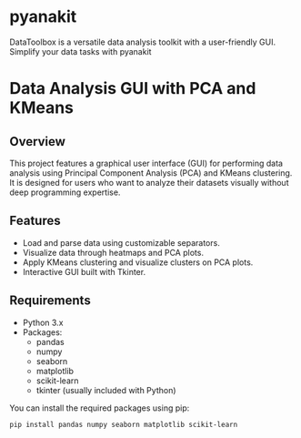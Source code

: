 # pyanakit
DataToolbox is a versatile data analysis toolkit with a user-friendly GUI. Simplify your data tasks with pyanakit



# Data Analysis GUI with PCA and KMeans

## Overview
This project features a graphical user interface (GUI) for performing data analysis using Principal Component Analysis (PCA) and KMeans clustering. It is designed for users who want to analyze their datasets visually without deep programming expertise. 

## Features
- Load and parse data using customizable separators.
- Visualize data through heatmaps and PCA plots.
- Apply KMeans clustering and visualize clusters on PCA plots.
- Interactive GUI built with Tkinter.

## Requirements
- Python 3.x
- Packages:
  - pandas
  - numpy
  - seaborn
  - matplotlib
  - scikit-learn
  - tkinter (usually included with Python)

You can install the required packages using pip:

```bash
pip install pandas numpy seaborn matplotlib scikit-learn
